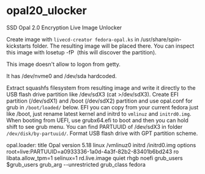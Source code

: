 # opal20_ulocker
SSD Opal 2.0 Encryption Live Image Unlocker

Create image with `livecd-creator fedora-opal.ks` in /usr/share/spin-kickstarts folder. The resulting image will be placed there. You can inspect this image with losetup -fP <image> (this will discover the partition).

This image doesn't allow to logon from getty.

It has /dev/nvme0 and /dev/sda hardcoded.

Extract squashfs filesystem from resulting image and write it directly to the USB flash drive partition like /dev/sdX3 (cat <squashimage> >/dev/sdX3).
Create EFI partition (/dev/sdX1) and /boot (/dev/sdX2) partition and use opal.conf for grub in `/boot/loaded/` below.
EFI you can copy from your current fedora just like  /boot, just rename latest kernel and initrd to `vmlinuz` and `initrd0.img`.
When booting from UEFI, use grubx64.efi to boot and then you can hold shift to see grub menu.
You can find PARTUUID of /dev/sdX3 in folder `/dev/disk/by-partuuid/`.
Format USB flash drive with GPT partition scheme.

opal.loader:
  title Opal
  version 5.18
  linux /vmlinuz0
  initrd /initrd0.img
  options root=live:PARTUUID=a0933336-1a0d-4a3f-82b2-83401b6bd243 ro libata.allow_tpm=1 selinux=1 rd.live.image quiet rhgb noefi
  grub_users $grub_users
  grub_arg --unrestricted
  grub_class fedora
